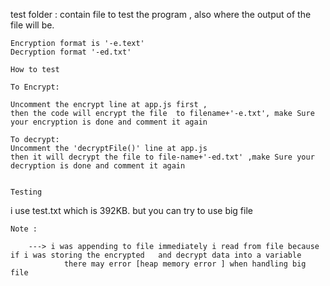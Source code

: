  test folder : contain file to test the program , also where the output of the file will be.

    Encryption format is '-e.text'
    Decryption format '-ed.txt'

    How to test

    To Encrypt:

    Uncomment the encrypt line at app.js first ,
    then the code will encrypt the file  to filename+'-e.txt', make Sure your encryption is done and comment it again

    To decrypt:
    Uncomment the 'decryptFile()' line at app.js
    then it will decrypt the file to file-name+'-ed.txt' ,make Sure your decryption is done and comment it again


    Testing
   i use test.txt which is 392KB.
   but you can try to use big file


    Note :

        ---> i was appending to file immediately i read from file because if i was storing the encrypted   and decrypt data into a variable
                there may error [heap memory error ] when handling big file







